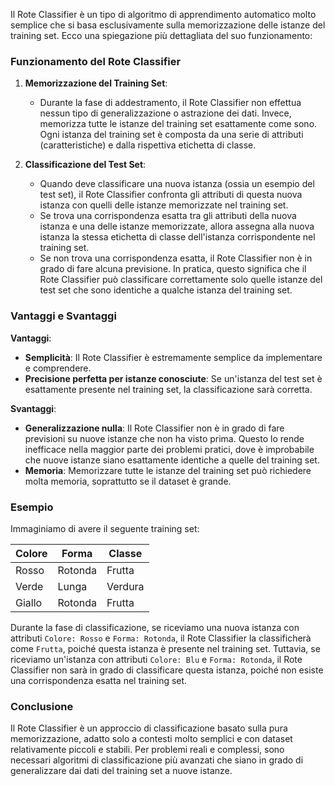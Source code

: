 Il Rote Classifier è un tipo di algoritmo di apprendimento automatico molto semplice che si basa esclusivamente sulla memorizzazione delle istanze del training set. Ecco una spiegazione più dettagliata del suo funzionamento:

### Funzionamento del Rote Classifier

1. **Memorizzazione del Training Set**: 
   - Durante la fase di addestramento, il Rote Classifier non effettua nessun tipo di generalizzazione o astrazione dei dati. Invece, memorizza tutte le istanze del training set esattamente come sono. Ogni istanza del training set è composta da una serie di attributi (caratteristiche) e dalla rispettiva etichetta di classe.

2. **Classificazione del Test Set**: 
   - Quando deve classificare una nuova istanza (ossia un esempio del test set), il Rote Classifier confronta gli attributi di questa nuova istanza con quelli delle istanze memorizzate nel training set.
   - Se trova una corrispondenza esatta tra gli attributi della nuova istanza e una delle istanze memorizzate, allora assegna alla nuova istanza la stessa etichetta di classe dell'istanza corrispondente nel training set.
   - Se non trova una corrispondenza esatta, il Rote Classifier non è in grado di fare alcuna previsione. In pratica, questo significa che il Rote Classifier può classificare correttamente solo quelle istanze del test set che sono identiche a qualche istanza del training set.

### Vantaggi e Svantaggi

**Vantaggi**:
- **Semplicità**: Il Rote Classifier è estremamente semplice da implementare e comprendere.
- **Precisione perfetta per istanze conosciute**: Se un'istanza del test set è esattamente presente nel training set, la classificazione sarà corretta.

**Svantaggi**:
- **Generalizzazione nulla**: Il Rote Classifier non è in grado di fare previsioni su nuove istanze che non ha visto prima. Questo lo rende inefficace nella maggior parte dei problemi pratici, dove è improbabile che nuove istanze siano esattamente identiche a quelle del training set.
- **Memoria**: Memorizzare tutte le istanze del training set può richiedere molta memoria, soprattutto se il dataset è grande.

### Esempio

Immaginiamo di avere il seguente training set:

| Colore | Forma  | Classe  |
|--------|--------|---------|
| Rosso  | Rotonda| Frutta  |
| Verde  | Lunga  | Verdura |
| Giallo | Rotonda| Frutta  |

Durante la fase di classificazione, se riceviamo una nuova istanza con attributi `Colore: Rosso` e `Forma: Rotonda`, il Rote Classifier la classificherà come `Frutta`, poiché questa istanza è presente nel training set. Tuttavia, se riceviamo un'istanza con attributi `Colore: Blu` e `Forma: Rotonda`, il Rote Classifier non sarà in grado di classificare questa istanza, poiché non esiste una corrispondenza esatta nel training set.

### Conclusione

Il Rote Classifier è un approccio di classificazione basato sulla pura memorizzazione, adatto solo a contesti molto semplici e con dataset relativamente piccoli e stabili. Per problemi reali e complessi, sono necessari algoritmi di classificazione più avanzati che siano in grado di generalizzare dai dati del training set a nuove istanze.